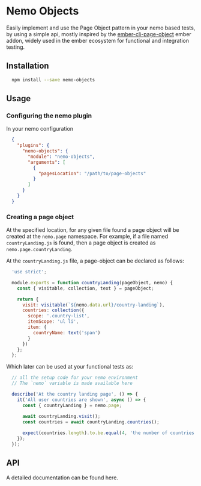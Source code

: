 # Nemo Objects

Easily implement and use the Page Object pattern in your nemo based tests, by using a simple api, mostly inspired by the [ember-cli-page-object](https://github.com/san650/ember-cli-page-object) ember addon, widely used in the ember ecosystem for functional and integration testing.

## Installation

```bash
  npm install --save nemo-objects
```

## Usage
### Configuring the nemo plugin
In your nemo configuration

```json
  {
    "plugins": {
      "nemo-objects": {
        "module": "nemo-objects",
        "arguments": [
          {
            "pagesLocation": "/path/to/page-objects"
          }
        ]
      }
    }   
  }
```

### Creating a page object
At the specified location, for any given file found a page object will be created at the `nemo.page` namespace. For example, if a file named `countryLanding.js` is found, then a page object is created as `nemo.page.countryLanding`.

At the `countryLanding.js` file, a page-object can be declared as follows:

```js
  'use strict';

  module.exports = function countryLanding(pageObject, nemo) {
    const { visitable, collection, text } = pageObject;

    return {
      visit: visitable(`${nemo.data.url}/country-landing`),
      countries: collection({
        scope: '.country-list',
        itemScope: 'ul li',
        item: {
          countryName: text('span')
        }
      })
    };
  };
``` 

Which later can be used at your functional tests as:

```js
  // all the setup code for your nemo environment
  // The `nemo` variable is made available here

  describe('At the country landing page', () => {
    it('All user countries are shown', async () => {
      const { countryLanding } = nemo.page;

      await countryLanding.visit();
      const countries = await countryLanding.countries();
      
      expect(countries.length).to.be.equal(4, 'the number of countries matches the user settings');
    });
  });
```


## API
A detailed documentation can be found here.